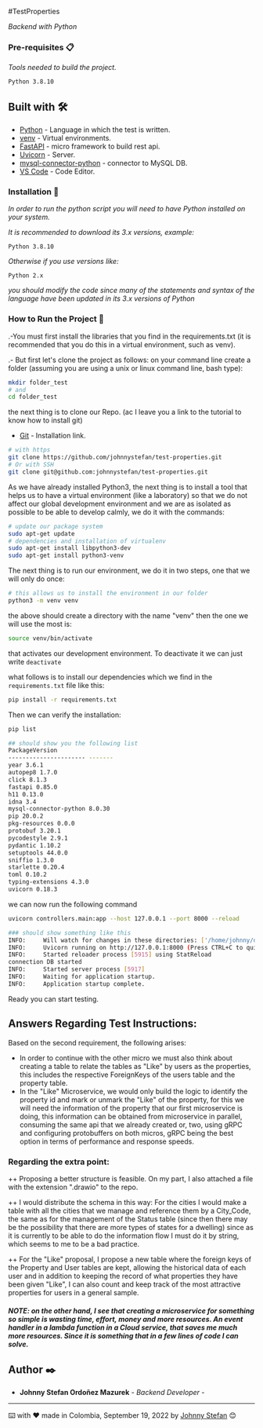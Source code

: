 #TestProperties

_Backend with Python_

### Pre-requisites 📋

_Tools needed to build the project._

```
Python 3.8.10
```

## Built with 🛠️

* [Python](https://www.python.org/downloads/) - Language in which the test is written.
* [venv](https://docs.python.org/3/library/venv.html) - Virtual environments.
* [FastAPI](https://fastapi.tiangolo.com/) - micro framework to build rest api.
* [Uvicorn](https://www.uvicorn.org/) - Server.
* [mysql-connector-python](https://dev.mysql.com/doc/connector-python/en/) - connector to MySQL DB.
* [VS Code](https://code.visualstudio.com/) - Code Editor.

### Installation 🔧

_In order to run the python script you will need to have Python installed on your system._

_It is recommended to download its 3.x versions, example:_

```
Python 3.8.10
```

_Otherwise if you use versions like:_

```
Python 2.x
```

_you should modify the code since many of the statements and syntax of the language have been updated in its 3.x versions of Python_
### How to Run the Project 📌

.-You must first install the libraries that you find in the requirements.txt (it is recommended that you do this in a virtual environment, such as venv).

.- But first let's clone the project as follows:
    on your command line create a folder (assuming you are using a unix or linux command line, bash type):

```bash
mkdir folder_test
# and
cd folder_test
```
the next thing is to clone our Repo. (ac I leave you a link to the tutorial to know how to install git)
* [Git](https://git-scm.com/book/en/v2/Getting-Started-Installing-Git) - Installation link.

```bash
# with https
git clone https://github.com/johnnystefan/test-properties.git
# Or with SSH
git clone git@github.com:johnnystefan/test-properties.git
```
As we have already installed Python3, the next thing is to install a tool that helps us to have a virtual environment (like a laboratory) so that we do not affect our global development environment and we are as isolated as possible to be able to develop calmly, we do it with the commands:

```bash
# update our package system
sudo apt-get update
# dependencies and installation of virtualenv
sudo apt-get install libpython3-dev
sudo apt-get install python3-venv
```
The next thing is to run our environment, we do it in two steps, one that we will only do once:
```bash
# this allows us to install the environment in our folder
python3 -m venv venv
```
the above should create a directory with the name "venv"
then the one we will use the most is:
```bash
source venv/bin/activate
```
that activates our development environment. To deactivate it we can just write `deactivate`

what follows is to install our dependencies which we find in the `requirements.txt` file like this:

```bash
pip install -r requirements.txt
```
Then we can verify the installation:
```bash
pip list

## should show you the following list
PackageVersion
---------------------- -------
year 3.6.1
autopep8 1.7.0
click 8.1.3
fastapi 0.85.0
h11 0.13.0
idna 3.4
mysql-connector-python 8.0.30
pip 20.0.2
pkg-resources 0.0.0
protobuf 3.20.1
pycodestyle 2.9.1
pydantic 1.10.2
setuptools 44.0.0
sniffio 1.3.0
starlette 0.20.4
toml 0.10.2
typing-extensions 4.3.0
uvicorn 0.18.3
```
we can now run the following command
```bash
uvicorn controllers.main:app --host 127.0.0.1 --port 8000 --reload

### should show something like this
INFO:     Will watch for changes in these directories: ['/home/johnny/development/test_habi']
INFO:     Uvicorn running on http://127.0.0.1:8000 (Press CTRL+C to quit)
INFO:     Started reloader process [5915] using StatReload
connection DB started
INFO:     Started server process [5917]
INFO:     Waiting for application startup.
INFO:     Application startup complete.
```

Ready you can start testing.

## Answers Regarding Test Instructions:

Based on the second requirement, the following arises:

+ In order to continue with the other micro we must also think about creating a table to relate the tables as "Like" by users as the properties, this includes the respective ForeignKeys of the users table and the property table.
+ In the "Like" Microservice, we would only build the logic to identify the property id and mark or unmark the "Like" of the property, for this we will need the information of the property that our first microservice is doing, this information can be obtained from microservice in parallel, consuming the same api that we already created or, two, using gRPC and configuring protobuffers on both micros, gRPC being the best option in terms of performance and response speeds.
### Regarding the extra point:
++ Proposing a better structure is feasible. On my part, I also attached a file with the extension ".drawio" to the repo.

++ I would distribute the schema in this way: For the cities I would make a table with all the cities that we manage and reference them by a City_Code, the same as for the management of the Status table (since then there may be the possibility that there are more types of states for a dwelling) since as it is currently to be able to do the information flow I must do it by string, which seems to me to be a bad practice.

++ For the "Like" proposal, I propose a new table where the foreign keys of the Property and User tables are kept, allowing the historical data of each user and in addition to keeping the record of what properties they have been given "Like", I can also count and keep track of the most attractive properties for users in a general sample.

##### NOTE: on the other hand, I see that creating a microservice for something so simple is wasting time, effort, money and more resources. An event handler in a lambda function in a Cloud service, that saves me much more resources. Since it is something that in a few lines of code I can solve.

## Author ✒️

* **Johnny Stefan Ordoñez Mazurek** - *Backend Developer* -

---
⌨️ with ❤️ made in Colombia, September 19, 2022 by [Johnny Stefan](https://github.com/johnnystefan) 😊